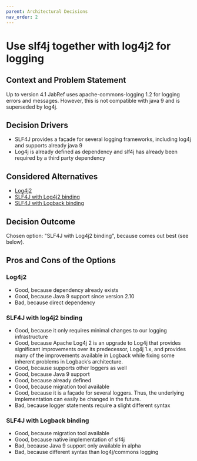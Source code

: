 ```yaml
---
parent: Architectural Decisions
nav_order: 2
---
```

# Use slf4j together with log4j2 for logging

## Context and Problem Statement

Up to version 4.1 JabRef uses apache-commons-logging 1.2 for logging errors and messages. However, this is not compatible with java 9 and is superseded by log4j.

## Decision Drivers

* SLF4J provides a façade for several logging frameworks, including log4j and supports already java 9
* Log4j is already defined as dependency and slf4j has already been required by a third party dependency

## Considered Alternatives

* [Log4j2](https://logging.apache.org/log4j/2.x/)
* [SLF4J with Log4j2 binding](https://logging.apache.org/log4j/2.x/maven-artifacts.html)
* [SLF4J with Logback binding](https://logback.qos.ch/)

## Decision Outcome

Chosen option: "SLF4J with Log4j2 binding", because comes out best \(see below\).

## Pros and Cons of the Options

### Log4j2

* Good, because dependency already exists
* Good, because Java 9 support since version 2.10
* Bad, because direct dependency

### SLF4J with log4j2 binding

* Good, because it only requires minimal changes to our logging infrastructure
* Good, because Apache Log4j 2 is an upgrade to Log4j that provides significant improvements over its predecessor, Log4j 1.x, and provides many of the improvements available in Logback while fixing some inherent problems in Logback’s architecture.
* Good, because supports other loggers as well
* Good, because Java 9 support
* Good, because already defined
* Good, because migration tool available
* Good, because it is a façade for several loggers. Thus, the underlying implementation can easily be changed in the future.
* Bad, because logger statements require a slight different syntax

### SLF4J with Logback binding

* Good, because migration tool available
* Good, because native implementation of slf4j
* Bad, because Java 9 support only available in alpha
* Bad, because different syntax than log4j/commons logging


